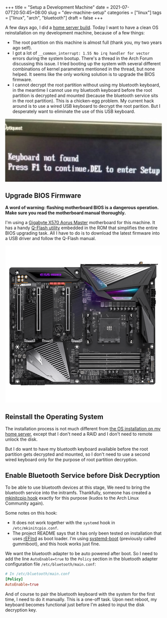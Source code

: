 +++
title = "Setup a Development Machine"
date = 2021-07-07T20:50:45+08:00
slug = "dev-machine-setup"
categories = ["linux"]
tags = ["linux", "arch", "bluetooth"]
draft = false
+++

A few days ago, I did a [home server build](/posts/home-server-setup). Today I want to have a clean OS reinstallation on my development machine, because of a few things:

- The root partition on this machine is almost full (thank you, my two years ago self).
- I got a lot of `__common_interrupt: 1.55 No irq handler for vector` errors during the system bootup. There's a thread in the Arch Forum discussing this issue. I tried booting up the system with several different combinations of kernel parameters mentioned in the thread, but none helped. It seems like the only working solution is to upgrade the BIOS firmware.
- I cannot decrypt the root partition without using my bluetooth keyboard, in the meantime I cannot use my bluetooth keyboard before the root partition is decrypted and mounted (because the bluetooth service sits in the root partition). This is a chicken-egg problem. My current hack around is to use a wired USB keyboard to decrypt the root parition. But I desperately want to eliminate the use of this USB keyboard.

![Keyboard not found, press any key to continue...](/img/keyboard-not-found-press-any-key.png)

<!--more-->

## Upgrade BIOS Firmware

**A word of warning: flashing motherboard BIOS is a dangerous operation. Make sure you read the motherboard manual thoroughly.**

I'm using a [Gigabyte X570 Aorus Master](https://www.gigabyte.com/Motherboard/X570-AORUS-MASTER-rev-11-12#kf) motherboard for this machine. It has a handy [Q-Flash utility](https://www.gigabyte.com/MicroSite/121/tech_qflash.htm) embedded in the ROM that simplifies the entire BIOS upgrading task. All I have to do is to download the latest firmware into a USB driver and follow the Q-Flash manual.

![Gigabyte X570 Aorus Master is a powerful motherboard for AMD processors](/img/x570-aorus-master.png)

## Reinstall the Operating System

The installation process is not much different from [the OS installation on my home server](/posts/home-server-setup#arch-linux-installation), except that I don't need a RAID and I don't need to remote unlock the disk.

But I do want to have my bluetooth keyboard available before the root partition gets decrypted and mounted, so I don't need to use a second wired keyboard only for the purpose of root partition decryption.

## Enable Bluetooth Service before Disk Decryption

To be able to use bluetooth devices at this stage, We need to bring the bluetooth service into the initramfs. Thankfully, someone has created a [mkinitcpio hook](https://github.com/irreleph4nt/mkinitcpio-bluetooth) exactly for this purpose (kudos to the Arch Linux Community again).

Some notes on this hook:

* It does not work together with the `systemd` hook in `/etc/mkinitcpio.conf`.
* The project README says that it has only been tested on installation that uses [rEFInd](https://wiki.archlinux.org/title/REFInd) as boot loader. I'm using [systemd-boot](https://wiki.archlinux.org/title/Systemd-boot) (previously called gummiboot), and this hook works just fine.

We want the bluetooth adapter to be auto powered after boot. So I need to add the line `AutoEnable=true` to the `Policy` section in the bluetooth adapter configuration file `/etc/bluetooth/main.conf`:

```conf
# In /etc/bluetooth/main.conf
[Policy]
AutoEnable=true
```

And of course to pair the bluetooth keyboard with the system for the first time, I need to do it manually. This is a one-off task. Upon next reboot, my keyboard becomes functional just before I'm asked to input the disk decryption key.
